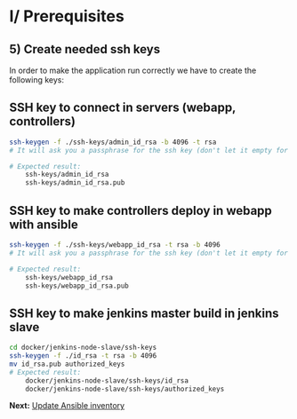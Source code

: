 # I/ Prerequisites
## 5) Create needed ssh keys

In order to make the application run correctly we have to create the following keys:

## SSH key to connect in servers (webapp, controllers)

```bash
ssh-keygen -f ./ssh-keys/admin_id_rsa -b 4096 -t rsa
# It will ask you a passphrase for the ssh key (don't let it empty for more safety)

# Expected result:
    ssh-keys/admin_id_rsa
    ssh-keys/admin_id_rsa.pub
```
 
## SSH key to make controllers deploy in webapp with ansible

```bash
ssh-keygen -f ./ssh-keys/webapp_id_rsa -t rsa -b 4096
# It will ask you a passphrase for the ssh key (don't let it empty for more safety)

# Expected result:
    ssh-keys/webapp_id_rsa
    ssh-keys/webapp_id_rsa.pub
```
    
## SSH key to make jenkins master build in jenkins slave 

```bash
cd docker/jenkins-node-slave/ssh-keys
ssh-keygen -f ./id_rsa -t rsa -b 4096
mv id_rsa.pub authorized_keys
# Expected result:
    docker/jenkins-node-slave/ssh-keys/id_rsa
    docker/jenkins-node-slave/ssh-keys/authorized_keys
```

<b>Next:</b> [Update Ansible inventory](update-ansible-inventory.md)